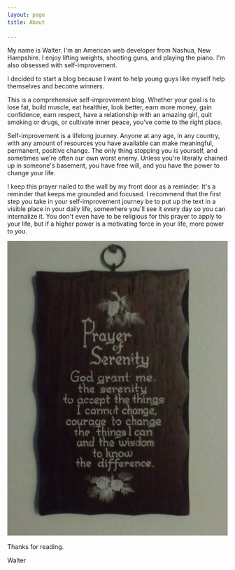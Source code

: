 ```yaml
---
layout: page
title: About

---
```

My name is Walter. I'm an American web developer from Nashua, New Hampshire. I enjoy lifting weights, shooting guns, and playing the piano. I'm also obsessed with self-improvement.

I decided to start a blog because I want to help young guys like myself help themselves and become winners.

This is a comprehensive self-improvement blog. Whether your goal is to lose fat, build muscle, eat healthier, look better, earn more money, gain confidence, earn respect, have a relationship with an amazing girl, quit smoking or drugs, or cultivate inner peace, you've come to the right place.

Self-improvement is a lifelong journey. Anyone at any age, in any country, with any amount of resources you have available can make meaningful, permanent, positive change. The only thing stopping you is yourself, and sometimes we're often our own worst enemy. Unless you're literally chained up in someone's basement, you have free will, and you have the power to change your life.

I keep this prayer nailed to the wall by my front door as a reminder. It's a reminder that keeps me grounded and focused. I recommend that the first step you take in your self-improvement journey be to put up the text in a visible place in your daily life, somewhere you'll see it every day so you can internalize it. You don't even have to be religious for this prayer to apply to your life, but if a higher power is a motivating force in your life, more power to you.

![God grant me the serenity to accept the things I cannot change, courage to change the things I can, and the wisdom to know the difference.](assets/images/prayer-of-serenity.jpg "Prayer of Serenity")

Thanks for reading.

Walter